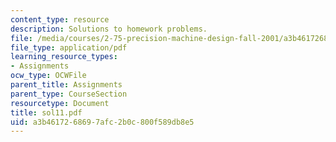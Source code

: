 ```yaml
---
content_type: resource
description: Solutions to homework problems.
file: /media/courses/2-75-precision-machine-design-fall-2001/a3b4617268697afc2b0c800f589db8e5_sol11.pdf
file_type: application/pdf
learning_resource_types:
- Assignments
ocw_type: OCWFile
parent_title: Assignments
parent_type: CourseSection
resourcetype: Document
title: sol11.pdf
uid: a3b46172-6869-7afc-2b0c-800f589db8e5
---
```

